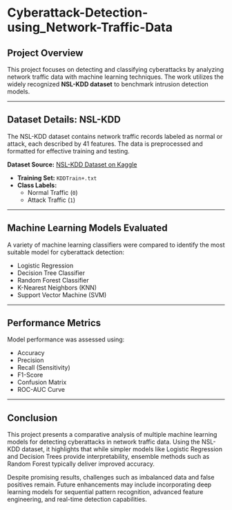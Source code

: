 # Cyberattack-Detection-using_Network-Traffic-Data

## Project Overview  
This project focuses on detecting and classifying cyberattacks by analyzing network traffic data with machine learning techniques. The work utilizes the widely recognized **NSL-KDD dataset** to benchmark intrusion detection models.

---

## Dataset Details: NSL-KDD  
The NSL-KDD dataset contains network traffic records labeled as normal or attack, each described by 41 features. The data is preprocessed and formatted for effective training and testing.

**Dataset Source:** [NSL-KDD Dataset on Kaggle](https://www.kaggle.com/datasets/hassan06/nslkdd)

- **Training Set:** `KDDTrain+.txt`  
- **Class Labels:**  
  - Normal Traffic (`0`)  
  - Attack Traffic (`1`)

---

## Machine Learning Models Evaluated  

A variety of machine learning classifiers were compared to identify the most suitable model for cyberattack detection:

- Logistic Regression  
- Decision Tree Classifier  
- Random Forest Classifier  
- K-Nearest Neighbors (KNN)  
- Support Vector Machine (SVM)  

---

## Performance Metrics  

Model performance was assessed using:

- Accuracy  
- Precision  
- Recall (Sensitivity)  
- F1-Score  
- Confusion Matrix  
- ROC-AUC Curve  

---

## Conclusion  

This project presents a comparative analysis of multiple machine learning models for detecting cyberattacks in network traffic data. Using the NSL-KDD dataset, it highlights that while simpler models like Logistic Regression and Decision Trees provide interpretability, ensemble methods such as Random Forest typically deliver improved accuracy.

Despite promising results, challenges such as imbalanced data and false positives remain. Future enhancements may include incorporating deep learning models for sequential pattern recognition, advanced feature engineering, and real-time detection capabilities.
